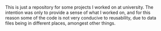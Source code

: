 This is just a repository for some projects I worked on at university. 
The intention was only to provide a sense of what I worked on, and for this reason some of the code is not very conducive to reusability, 
due to data files being in different places, amongest other things.
